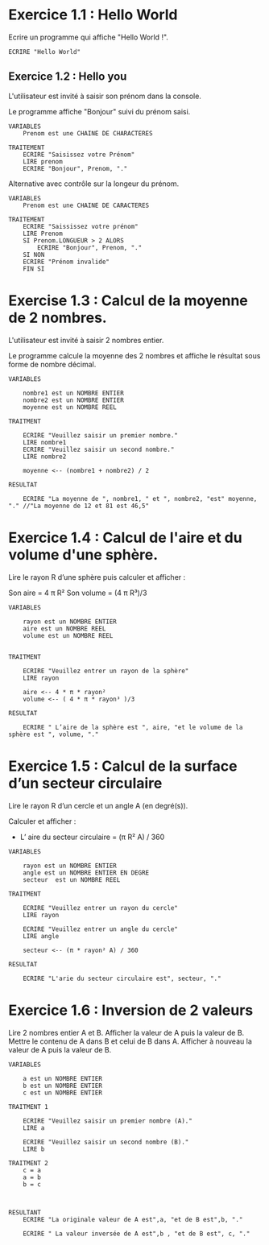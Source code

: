 # Exercice 1.1 : Hello World
Ecrire un programme qui affiche "Hello World !".

```
ECRIRE "Hello World"
```

## Exercice 1.2 : Hello you
L'utilisateur est invité à saisir son prénom dans la console.

Le programme affiche "Bonjour" suivi du prénom saisi.

```
VARIABLES
    Prenom est une CHAINE DE CHARACTERES

TRAITEMENT
    ECRIRE "Saisissez votre Prénom"
    LIRE prenom
    ECRIRE "Bonjour", Prenom, "."

```
Alternative avec contrôle sur la longeur du prénom.

```
VARIABLES
    Prenom est une CHAINE DE CARACTERES

TRAITEMENT
    ECRIRE "Saississez votre prénom"
    LIRE Prenom
    SI Prenom.LONGUEUR > 2 ALORS
        ECRIRE "Bonjour", Prenom, "."
    SI NON
    ECRIRE "Prénom invalide"
    FIN SI
```

# Exercise 1.3 : Calcul de la moyenne de 2 nombres.

L'utilisateur est invité à saisir 2 nombres entier.

Le programme calcule la moyenne des 2 nombres et affiche le résultat sous forme de nombre décimal.

```
VARIABLES
    
    nombre1 est un NOMBRE ENTIER
    nombre2 est un NOMBRE ENTIER
    moyenne est un NOMBRE REEL

TRAITMENT 

    ECRIRE "Veuillez saisir un premier nombre."
    LIRE nombre1
    ECRIRE "Veuillez saisir un second nombre."
    LIRE nombre2
    
    moyenne <-- (nombre1 + nombre2) / 2

RESULTAT

    ECRIRE "La moyenne de ", nombre1, " et ", nombre2, "est" moyenne, "." //"La moyenne de 12 et 81 est 46,5" 

```

# Exercice 1.4 : Calcul de l'aire et du volume d'une sphère.

Lire le rayon R d’une sphère puis calculer et afficher :

Son aire = 4 π R²
Son volume = (4 π R³)/3

```
VARIABLES 

    rayon est un NOMBRE ENTIER
    aire est un NOMBRE REEL
    volume est un NOMBRE REEL
    

TRAITMENT

    ECRIRE "Veuillez entrer un rayon de la sphère"
    LIRE rayon

    aire <-- 4 * π * rayon²
    volume <-- ( 4 * π * rayon³ )/3

RESULTAT

    ECRIRE " L’aire de la sphère est ", aire, "et le volume de la sphère est ", volume, "."

```

# Exercice 1.5 : Calcul de la surface d’un secteur circulaire
Lire le rayon R d’un cercle et un angle A (en degré(s)).

Calculer et afficher :

- L’ aire du secteur circulaire = (π R² A) / 360


```
VARIABLES

    rayon est un NOMBRE ENTIER
    angle est un NOMBRE ENTIER EN DEGRE
    secteur  est un NOMBRE REEL

TRAITMENT

    ECRIRE "Veuillez entrer un rayon du cercle"
    LIRE rayon

    ECRIRE "Veuillez entrer un angle du cercle"
    LIRE angle

    secteur <-- (π * rayon² A) / 360 

RESULTAT

    ECRIRE "L'arie du secteur circulaire est", secteur, "."

```
# Exercice 1.6 : Inversion de 2 valeurs
Lire 2 nombres entier A et B.
Afficher la valeur de A puis la valeur de B.
Mettre le contenu de A dans B et celui de B dans A.
Afficher à nouveau la valeur de A puis la valeur de B.

```
VARIABLES

    a est un NOMBRE ENTIER
    b est un NOMBRE ENTIER  
    c est un NOMBRE ENTIER 

TRAITMENT 1

    ECRIRE "Veuillez saisir un premier nombre (A)."
    LIRE a

    ECRIRE "Veuillez saisir un second nombre (B)."
    LIRE b

TRAITMENT 2
    c = a
    a = b
    b = c



RESULTANT
    ECRIRE "La originale valeur de A est",a, "et de B est",b, "."

    ECRIRE " La valeur inversée de A est",b , "et de B est", c, "." 

```
